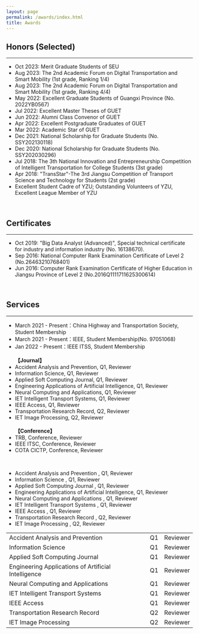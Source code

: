 ```yaml
---
layout: page
permalink: /awards/index.html
title: Awards
---
```


## Honors (Selected)
---
- Oct 2023:    Merit Graduate Students of SEU
- Aug 2023:   The 2nd Academic Forum on Digital Transportation and Smart Mobility (1st grade, Ranking 1/4)
- Aug 2023:   The 2nd Academic Forum on Digital Transportation and Smart Mobility (1st grade, Ranking 4/4)
- May 2022:  Excellent Graduate Students of Guangxi Province (No. 2022YB0567)
- Jul 2022:     Excellent Master Theses of GUET
- Jun 2022:    Alumni Class Convenor of GUET
- Apr 2022:   Excellent Postgraduate Graduates of GUET
- Mar 2022:   Academic Star of GUET
- Dec 2021:   National Scholarship for Graduate Students (No. SSY202130118)
- Dec 2020:   National Scholarship for Graduate Students (No. SSY202030296)
- Jul 2018:     The 3th National Innovation and Entrepreneurship Competition of Intelligent Transportation for College Students (3st grade)
- Apr 2018:   "TransStar"-The 3rd Jiangsu Competition of Transport Science and Technology for Students (2st grade)
- Excellent Student Cadre of YZU; Outstanding Volunteers of YZU, Excellent League Member of YZU 

<br>

## Certificates
---
- Oct 2019:  "Big Data Analyst (Advanced)", Special technical certificate for industry and information industry (No. 16138670).
- Sep 2016:  National Computer Rank Examination Certificate of Level 2 (No.26463210768401)
- Jun 2016:  Computer Rank Examination Certificate of Higher Education in Jiangsu Province of Level 2 (No.2016Q1111711625300614)

<br>

## Services
---
- March 2021 - Present：China Highway and Transportation Society, Student Membership
- March 2021 - Present：IEEE, Student Membership(No. 97051068)
- Jan 2022 - Present：IEEE ITSS, Student Membership
<br><br>
**【Journal】**<br>
- Accident Analysis and Prevention, Q1, Reviewer
- Information Science, Q1, Reviewer
- Applied Soft Computing Journal, Q1, Reviewer
- Engineering Applications of Artificial Intelligence, Q1, Reviewer
- Neural Computing and Applications, Q1, Reviewer
- IET Intelligent Transport Systems, Q1, Reviewer
- IEEE Access, Q1, Reviewer
- Transportation Research Record, Q2, Reviewer
- IET Image Processing, Q2, Reviewer
<br><br>
**【Conference】**<br>
- TRB, Conference, Reviewer
- IEEE ITSC, Conference, Reviewer
- COTA CICTP, Conference, Reviewer

<br>

- Accident Analysis and Prevention                   , Q1, Reviewer
- Information Science                                , Q1, Reviewer
- Applied Soft Computing Journal                     , Q1, Reviewer
- Engineering Applications of Artificial Intelligence, Q1, Reviewer
- Neural Computing and Applications                  , Q1, Reviewer
- IET Intelligent Transport Systems                  , Q1, Reviewer
- IEEE Access                                        , Q1, Reviewer
- Transportation Research Record                     , Q2, Reviewer
- IET Image Processing                               , Q2, Reviewer



<table>
  <tr>
    <td>Accident Analysis and Prevention</td>
    <td>Q1</td>
    <td>Reviewer</td>
  </tr>
  <tr>
    <td>Information Science</td>
    <td>Q1</td>
    <td>Reviewer</td>
  </tr>
  <tr>
    <td>Applied Soft Computing Journal</td>
    <td>Q1</td>
    <td>Reviewer</td>
  </tr>
  <tr>
    <td>Engineering Applications of Artificial Intelligence</td>
    <td>Q1</td>
    <td>Reviewer</td>
  </tr>
  <tr>
    <td>Neural Computing and Applications</td>
    <td>Q1</td>
    <td>Reviewer</td>
  </tr>
  <tr>
    <td>IET Intelligent Transport Systems</td>
    <td>Q1</td>
    <td>Reviewer</td>
  </tr>
  <tr>
    <td>IEEE Access</td>
    <td>Q1</td>
    <td>Reviewer</td>
  </tr>
  <tr>
    <td>Transportation Research Record</td>
    <td>Q2</td>
    <td>Reviewer</td>
  </tr>
  <tr>
    <td>IET Image Processing</td>
    <td>Q2</td>
    <td>Reviewer</td>
  </tr>
</table>

